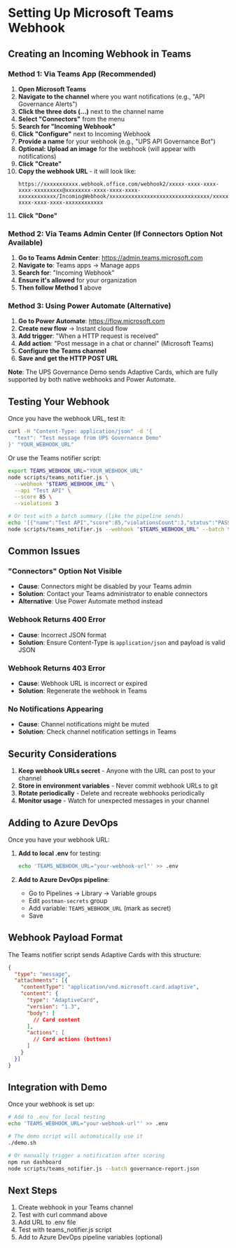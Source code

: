 # Setting Up Microsoft Teams Webhook

## Creating an Incoming Webhook in Teams

### Method 1: Via Teams App (Recommended)

1. **Open Microsoft Teams**
2. **Navigate to the channel** where you want notifications (e.g., "API Governance Alerts")
3. **Click the three dots (...)** next to the channel name
4. **Select "Connectors"** from the menu
5. **Search for "Incoming Webhook"**
6. **Click "Configure"** next to Incoming Webhook
7. **Provide a name** for your webhook (e.g., "UPS API Governance Bot")
8. **Optional: Upload an image** for the webhook (will appear with notifications)
9. **Click "Create"**
10. **Copy the webhook URL** - it will look like:
    ```
    https://xxxxxxxxxxx.webhook.office.com/webhook2/xxxxx-xxxx-xxxx-xxxx-xxxxxxxxx@xxxxxxxx-xxxx-xxxx-xxxx-xxxxxxxxxxxx/IncomingWebhook/xxxxxxxxxxxxxxxxxxxxxxxxxxxxxxxx/xxxxxxxx-xxxx-xxxx-xxxx-xxxxxxxxxxxx
    ```
11. **Click "Done"**

### Method 2: Via Teams Admin Center (If Connectors Option Not Available)

1. **Go to Teams Admin Center**: https://admin.teams.microsoft.com
2. **Navigate to**: Teams apps → Manage apps
3. **Search for**: "Incoming Webhook"
4. **Ensure it's allowed** for your organization
5. **Then follow Method 1** above

### Method 3: Using Power Automate (Alternative)

1. **Go to Power Automate**: https://flow.microsoft.com
2. **Create new flow** → Instant cloud flow
3. **Add trigger**: "When a HTTP request is received"
4. **Add action**: "Post message in a chat or channel" (Microsoft Teams)
5. **Configure the Teams channel**
6. **Save and get the HTTP POST URL**

**Note**: The UPS Governance Demo sends Adaptive Cards, which are fully supported by both native webhooks and Power Automate.

## Testing Your Webhook

Once you have the webhook URL, test it:

```bash
curl -H "Content-Type: application/json" -d '{
  "text": "Test message from UPS Governance Demo"
}' "YOUR_WEBHOOK_URL"
```

Or use the Teams notifier script:

```bash
export TEAMS_WEBHOOK_URL="YOUR_WEBHOOK_URL"
node scripts/teams_notifier.js \
  --webhook "$TEAMS_WEBHOOK_URL" \
  --api "Test API" \
  --score 85 \
  --violations 3

# Or test with a batch summary (like the pipeline sends)
echo '[{"name":"Test API","score":85,"violationsCount":3,"status":"PASS"}]' > test-results.json
node scripts/teams_notifier.js --webhook "$TEAMS_WEBHOOK_URL" --batch test-results.json
```

## Common Issues

### "Connectors" Option Not Visible
- **Cause**: Connectors might be disabled by your Teams admin
- **Solution**: Contact your Teams administrator to enable connectors
- **Alternative**: Use Power Automate method instead

### Webhook Returns 400 Error
- **Cause**: Incorrect JSON format
- **Solution**: Ensure Content-Type is `application/json` and payload is valid JSON

### Webhook Returns 403 Error
- **Cause**: Webhook URL is incorrect or expired
- **Solution**: Regenerate the webhook in Teams

### No Notifications Appearing
- **Cause**: Channel notifications might be muted
- **Solution**: Check channel notification settings in Teams

## Security Considerations

1. **Keep webhook URLs secret** - Anyone with the URL can post to your channel
2. **Store in environment variables** - Never commit webhook URLs to git
3. **Rotate periodically** - Delete and recreate webhooks periodically
4. **Monitor usage** - Watch for unexpected messages in your channel

## Adding to Azure DevOps

Once you have your webhook URL:

1. **Add to local .env** for testing:
   ```bash
   echo 'TEAMS_WEBHOOK_URL="your-webhook-url"' >> .env
   ```

2. **Add to Azure DevOps pipeline**:
   - Go to Pipelines → Library → Variable groups
   - Edit `postman-secrets` group
   - Add variable: `TEAMS_WEBHOOK_URL` (mark as secret)
   - Save

## Webhook Payload Format

The Teams notifier script sends Adaptive Cards with this structure:

```json
{
  "type": "message",
  "attachments": [{
    "contentType": "application/vnd.microsoft.card.adaptive",
    "content": {
      "type": "AdaptiveCard",
      "version": "1.3",
      "body": [
        // Card content
      ],
      "actions": [
        // Card actions (buttons)
      ]
    }
  }]
}
```

## Integration with Demo

Once your webhook is set up:

```bash
# Add to .env for local testing
echo 'TEAMS_WEBHOOK_URL="your-webhook-url"' >> .env

# The demo script will automatically use it
./demo.sh

# Or manually trigger a notification after scoring
npm run dashboard
node scripts/teams_notifier.js --batch governance-report.json
```

## Next Steps

1. Create webhook in your Teams channel
2. Test with curl command above
3. Add URL to .env file
4. Test with teams_notifier.js script
5. Add to Azure DevOps pipeline variables (optional)